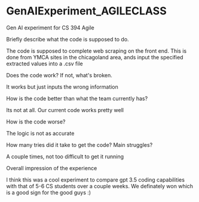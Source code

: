 # GenAIExperiment_AGILECLASS
Gen AI experiment for CS 394 Agile

Briefly describe what the code is supposed to do.

The code is supposed to complete web scraping on the front end. This is done from YMCA sites in the chicagoland area, ands input the specified extracted values into a .csv file

Does the code work? If not, what's broken.

It works but just inputs the wrong information

How is the code better than what the team currently has?

Its not at all. Our current code works pretty well

How is the code worse?

The logic is not as accurate

How many tries did it take to get the code? Main struggles?

A couple times, not too difficult to get it running 

Overall impression of the experience

I think this was a cool experiment to compare gpt 3.5 coding capabilities with that of 5-6 CS students over a couple weeks. We definately won which is a good sign for the good guys :)
